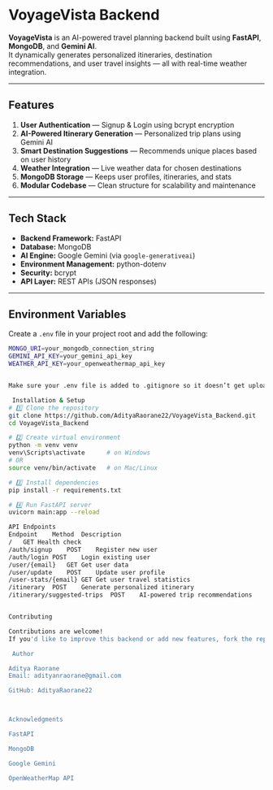 #  VoyageVista Backend 

**VoyageVista** is an AI-powered travel planning backend built using **FastAPI**, **MongoDB**, and **Gemini AI**.  
It dynamically generates personalized itineraries, destination recommendations, and user travel insights — all with real-time weather integration.  

---

##  Features

1. **User Authentication** — Signup & Login using bcrypt encryption  
2. **AI-Powered Itinerary Generation** — Personalized trip plans using Gemini AI  
3. **Smart Destination Suggestions** — Recommends unique places based on user history  
4. **Weather Integration** — Live weather data for chosen destinations  
5. **MongoDB Storage** — Keeps user profiles, itineraries, and stats  
6. **Modular Codebase** — Clean structure for scalability and maintenance  

---

##  Tech Stack

- **Backend Framework:** FastAPI  
- **Database:** MongoDB  
- **AI Engine:** Google Gemini (via `google-generativeai`)  
- **Environment Management:** python-dotenv  
- **Security:** bcrypt  
- **API Layer:** REST APIs (JSON responses)  

---

##  Environment Variables

Create a `.env` file in your project root and add the following:

```bash
MONGO_URI=your_mongodb_connection_string
GEMINI_API_KEY=your_gemini_api_key
WEATHER_API_KEY=your_openweathermap_api_key


Make sure your .env file is added to .gitignore so it doesn’t get uploaded to GitHub!

 Installation & Setup
# 1️⃣ Clone the repository
git clone https://github.com/AdityaRaorane22/VoyageVista_Backend.git
cd VoyageVista_Backend

# 2️⃣ Create virtual environment
python -m venv venv
venv\Scripts\activate      # on Windows
# OR
source venv/bin/activate   # on Mac/Linux

# 3️⃣ Install dependencies
pip install -r requirements.txt

# 4️⃣ Run FastAPI server
uvicorn main:app --reload

API Endpoints
Endpoint	Method	Description
/	GET	Health check
/auth/signup	POST	Register new user
/auth/login	POST	Login existing user
/user/{email}	GET	Get user data
/user/update	POST	Update user profile
/user-stats/{email}	GET	Get user travel statistics
/itinerary	POST	Generate personalized itinerary
/itinerary/suggested-trips	POST	AI-powered trip recommendations


Contributing

Contributions are welcome!
If you'd like to improve this backend or add new features, fork the repo and create a pull request.

 Author

Aditya Raorane
Email: adityanraorane@gmail.com

GitHub: AdityaRaorane22



Acknowledgments

FastAPI

MongoDB

Google Gemini

OpenWeatherMap API


